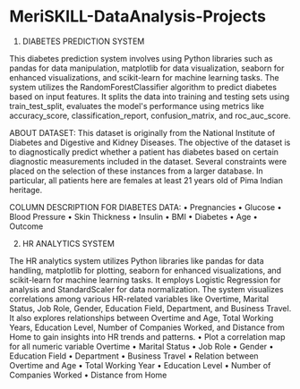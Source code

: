 # MeriSKILL-DataAnalysis-Projects
1. DIABETES PREDICTION SYSTEM

This diabetes prediction system involves using Python libraries such as pandas for data manipulation, matplotlib for data visualization, seaborn for enhanced visualizations, and scikit-learn for machine learning tasks. The system utilizes the RandomForestClassifier algorithm to predict diabetes based on input features. It splits the data into training and testing sets using train_test_split, evaluates the model's performance using metrics like accuracy_score, classification_report, confusion_matrix, and roc_auc_score.

ABOUT DATASET:
This dataset is originally from the National Institute of Diabetes and Digestive
and Kidney Diseases. The objective of the dataset is to diagnostically predict
whether a patient has diabetes based on certain diagnostic measurements
included in the dataset. Several constraints were placed on the selection of
these instances from a larger database. In particular, all patients here are
females at least 21 years old of Pima Indian heritage.

COLUMN DESCRIPTION FOR DIABETES DATA:
• Pregnancies
• Glucose
• Blood Pressure
• Skin Thickness
• Insulin
• BMI
• Diabetes
• Age
• Outcome

2. HR ANALYTICS SYSTEM

The HR analytics system utilizes Python libraries like pandas for data handling, matplotlib for plotting, seaborn for enhanced visualizations, and scikit-learn for machine learning tasks. It employs Logistic Regression for analysis and StandardScaler for data normalization. The system visualizes correlations among various HR-related variables like Overtime, Marital Status, Job Role, Gender, Education Field, Department, and Business Travel. It also explores relationships between Overtime and Age, Total Working Years, Education Level, Number of Companies Worked, and Distance from Home to gain insights into HR trends and patterns.
• Plot a correlation map for all numeric variable Overtime
• Marital Status
• Job Role
• Gender
• Education Field
• Department
• Business Travel
• Relation between Overtime and Age
• Total Working Year
• Education Level
• Number of Companies Worked
• Distance from Home
